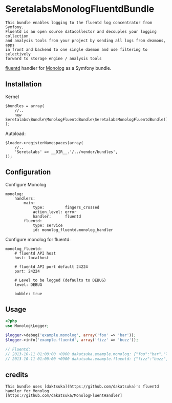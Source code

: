 # SeretalabsMonologFluentdBundle

    This bundle enables logging to the fluentd log concentrator from Symfony.
    Fluentd is an open source datacollector and decouples your logging collection
    and analysis tools from your project by sending all logs from deamons, apps
    in front and backend to one single daemon and use filtering to selectively
    forward to storage engine / analysis tools

[fluentd](http://www.fluentd.org/) handler for [Monolog](https://github.com/Seldaek/monolog) as a Symfony bundle.

## Installation

Kernel

    $bundles = array(
        //..
        new Seretalabs\Bundle\MonologFluentdBundle\SeretalabsMonologFluentdBundle(),
    );

Autoload:

    $loader->registerNamespaces(array(
        //..
        'Seretalabs' => __DIR__.'/../vendor/bundles',
    ));

## Configuration

Configure Monolog

    monolog:
        handlers:
            main:
                type:         fingers_crossed
                action_level: error
                handler:      fluentd
            fluentd:
                type: service
                id: monolog_fluentd.monolog_handler

Configure monolog for fluentd:

    monolog_fluentd:
        # fluentd API host
        host: localhost

        # fluentd API port default 24224
        port: 24224

        # Level to be logged (defaults to DEBUG)
        level: DEBUG

        bubble: true

## Usage

```php
<?php
use Monolog\Logger;

$logger->debug('example.monolog', array('foo' => 'bar'));
$logger->info('example.fluentd', array('fizz' => 'buzz'));

// Fluentd:
// 2013-10-11 01:00:00 +0900 dakatsuka.example.monolog: {"foo":"bar","level":"DEBUG"}
// 2013-10-11 01:00:00 +0900 dakatsuka.example.fluentd: {"fizz":"buzz","level":"INFO"}
```

## credits
	This bundle uses [daktsuka](https://github.com/dakatsuka)'s fluentd handler for Monolog [https://github.com/dakatsuka/MonologFluentHandler]